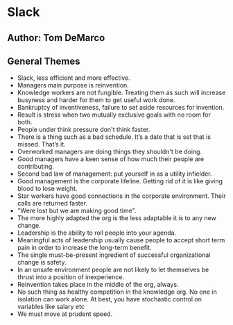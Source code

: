 # Slack
## Author: Tom DeMarco

## General Themes
- Slack, less efficient and more effective.
- Managers main purpose is reinvention.
- Knowledge workers are not fungible. Treating them as such will increase busyness and harder for them to get useful work done.
- Bankruptcy of inventiveness, failure to set aside resources for invention.
- Result is stress when two mutually exclusive goals with no room for both.
- People under think pressure don't think faster.
- There is a thing such as a bad schedule. It’s a date that is set that is missed. That’s it.
- Overworked managers are doing things they shouldn't be doing.
- Good managers have a keen sense of how much their people are contributing.
- Second bad law of management: put yourself in as a utility infielder.
- Good management is the corporate lifeline. Getting rid of it is like giving blood to lose weight.
- Star workers have good connections in the corporate environment. Their calls are returned faster.
- "Were lost but we are making good time".
- The more highly adapted the org is the less adaptable it is to any new change.
- Leadership is the ability to roll people into your agenda.
- Meaningful acts of leadership usually cause people to accept short term pain in order to increase the long-term benefit.
- The single must-be-present ingredient of successful organizational change is safety.
- In an unsafe environment people are not likely to let themselves be thrust into a position of inexperience.
- Reinvention takes place in the middle of the org, always.
- No such thing as healthy competition in the knowledge org. No one in isolation can work alone. At best, you have stochastic control on variables like salary etc
- We must move at prudent speed.
